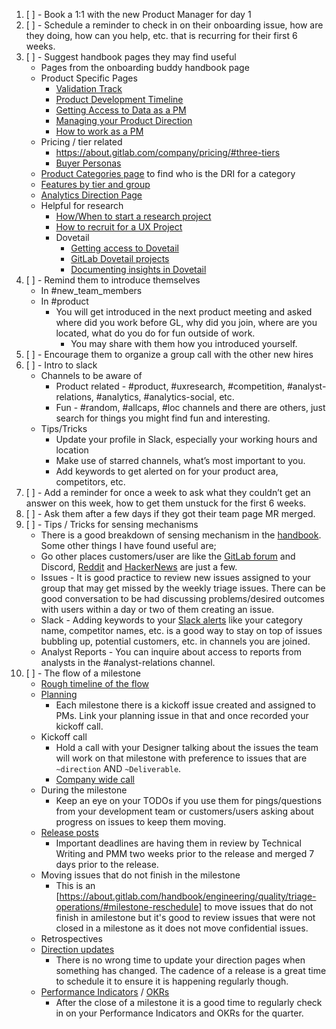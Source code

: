1. [ ] - Book a 1:1 with the new Product Manager for day 1
1. [ ] - Schedule a reminder to check in on their onboarding issue, how are they doing, how can you help, etc. that is recurring for their first 6 weeks.
1. [ ] - Suggest handbook pages they may find useful
    - Pages from the onboarding buddy handbook page
    - Product Specific Pages
        - [Validation Track](https://about.gitlab.com/handbook/product-development-flow/#validation-track)
	    - [Product Development Timeline](https://about.gitlab.com/handbook/engineering/workflow/#product-development-timeline)
	    - [Getting Access to Data as a PM](https://about.gitlab.com/handbook/business-technology/data-team/programs/data-for-product-managers/) 
	    - [Managing your Product Direction](https://about.gitlab.com/handbook/product/product-processes/#managing-your-product-direction)
	    - [How to work as a PM](https://about.gitlab.com/handbook/product/product-processes/#how-to-work-as-a-pm)
	- Pricing / tier related
	    - https://about.gitlab.com/company/pricing/#three-tiers
		- [Buyer Personas](https://about.gitlab.com/handbook/marketing/brand-and-product-marketing/product-and-solution-marketing/roles-personas/buyer-persona/)	
	- [Product Categories page](https://about.gitlab.com/handbook/product/categories/) to find who is the DRI for a category
	- [Features by tier and group](https://about.gitlab.com/handbook/product/categories/features/)
	- [Analytics Direction Page](https://about.gitlab.com/direction/analytics/)	
	- Helpful for research
		- [How/When to start a research project](https://about.gitlab.com/handbook/product/ux/ux-research/#conducting-ux-research-at-gitlab)
		- [How to recruit for a UX Project](https://about.gitlab.com/handbook/product/ux/ux-research/recruiting-participants/)
		- Dovetail
		    - [Getting access to Dovetail](https://about.gitlab.com/handbook/business-technology/end-user-services/onboarding-access-requests/access-requests/)
			- [GitLab Dovetail projects](https://gitlab.dovetailapp.com/projects)
			- [Documenting insights in Dovetail](https://about.gitlab.com/handbook/product/ux/dovetail/)
1. [ ] - Remind them to introduce themselves
	- In #new_team_members
	- In #product
	    - You will get introduced in the next product meeting and asked where did you work before GL, why did you join, where are you located, what do you do for fun outside of work.
            - You may share with them how you introduced yourself.
1. [ ] - Encourage them to organize a group call with the other new hires
1. [ ] - Intro to slack
    - Channels to be aware of
	    - Product related - #product, #uxresearch, #competition, #analyst-relations, #analytics, #analytics-social, etc.
		- Fun - #random, #allcaps, #loc channels and there are others, just search for things you might find fun and interesting.
	- Tips/Tricks
	    - Update your profile in Slack, especially your working hours and location
		- Make use of starred channels, what’s most important to you.
		- Add keywords to get alerted on for your product area, competitors, etc.
1. [ ] - Add a reminder for once a week to ask what they couldn’t get an answer on this week, how to get them unstuck for the first 6 weeks.
1. [ ] - Ask them after a few days if they got their team page MR merged.
1. [ ] - Tips / Tricks for sensing mechanisms
    - There is a good breakdown of sensing mechanism in the [handbook](https://about.gitlab.com/handbook/product/product-processes/#sensing-mechanisms). Some other things I have found useful are;
    - Go other places customers/user are like the [GitLab forum](https://forum.gitlab.com/) and Discord, [Reddit](https://www.reddit.com/r/gitlab/) and [HackerNews](https://news.ycombinator.com/news) are just a few.
	- Issues - It is good practice to review new issues assigned to your group that may get missed by the weekly triage issues. There can be good conversation to be had discussing problems/desired outcomes with users within a day or two of them creating an issue.
	- Slack - Adding keywords to your [Slack alerts](https://slack.com/help/articles/4412437167251-Get-notified-about-topics-you-care-about) like your category name, competitor names, etc. is a good way to stay on top of issues bubbling up, potential customers, etc. in channels you are joined.
	- Analyst Reports - You can inquire about access to reports from analysts in the #analyst-relations channel.
1. [ ] - The flow of a milestone
    - [Rough timeline of the flow](https://about.gitlab.com/handbook/engineering/workflow/#product-development-timeline)
    - [Planning](https://about.gitlab.com/handbook/product/product-processes/#planning-issue-for-milestone)
	    - Each milestone there is a kickoff issue created and assigned to PMs. Link your planning issue in that and once recorded your kickoff call.
    - Kickoff call
	    - Hold a call with your Designer talking about the issues the team will work on that milestone with preference to issues that are `~direction` AND `~Deliverable`.
		- [Company wide call](https://about.gitlab.com/handbook/product/product-processes/product-mgt-operations/pm-operating-procedures/#kickoff-meetings)
    - During the milestone
	    - Keep an eye on your TODOs if you use them for pings/questions from your development team or customers/users asking about progress on issues to keep them moving. 
    - [Release posts](https://about.gitlab.com/handbook/product/product-processes/#writing-release-blog-posts)
	    - Important deadlines are having them in review by Technical Writing and PMM two weeks prior to the release and merged 7 days prior to the release. 
    - Moving issues that do not finish in the milestone
	    - This is an [https://about.gitlab.com/handbook/engineering/quality/triage-operations/#milestone-reschedule] to move issues that do not finish in amilestone but it's good to review issues that were not closed in a milestone as it does not move confidential issues.
    - Retrospectives
    - [Direction updates](https://about.gitlab.com/handbook/product/product-processes/#managing-your-product-direction)
	    - There is no wrong time to update your direction pages when something has changed. The cadence of a release is a great time to schedule it to ensure it is happening regularly though.
    - [Performance Indicators](https://internal.gitlab.com/handbook/company/performance-indicators/product/) / [OKRs](https://about.gitlab.com/company/okrs/)
	    - After the close of a milestone it is a good time to regularly check in on your Performance Indicators and OKRs for the quarter.